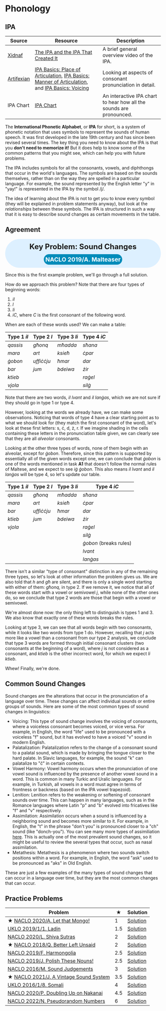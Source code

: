 # Phonology

## IPA

| Source | Resource | Description |
|--|--|--|
| [Xidnaf](https://www.youtube.com/@Xidnaf) | [The IPA and the IPA That Created It](https://www.youtube.com/watch?v=00pHrQo-0R4) | A brief general overview video of the IPA. |
| [Artifexian](https://www.youtube.com/@Artifexian) | [IPA Basics: Place of Articulation](https://www.youtube.com/watch?v=xMEFr7ghMTg), [IPA Basics: Manner of Articulation](https://www.youtube.com/watch?v=J3IO5K5ZGB4), and [IPA Basics: Voicing](https://www.youtube.com/watch?v=jkfSA4_DCfs) | Looking at aspects of consonant pronunciation in detail. |
| IPA Chart | [IPA Chart](https://www.ipachart.com/) | An interactive IPA chart to hear how all the sounds are pronounced. |

The **International Phonetic Alphabet**, or **IPA** for short, is a system of phonetic notation that uses symbols to represent the sounds of human speech. It was first developed in the late 19th century and has since been revised several times. The key thing you need to know about the IPA is that you **don't need to memorize it!** But it does help to know some of the common patterns that you might see, which can help you with future problems.

The IPA includes symbols for all the consonants, vowels, and diphthongs that occur in the world's languages. The symbols are based on the sounds themselves, rather than on the way they are spelled in a particular language. For example, the sound represented by the English letter "y" in "yay!" is represented in the IPA by the symbol /j/.

The idea of learning about the IPA is not to get you to know every symbol (they will be explained in problem statements anyway), but look at the *relationships* between these symbols. The IPA is structured in such a way that it is easy to describe sound changes as certain movements in the table.


## Agreement

<div style="background-color: #DDF0FF; border-radius: 50px; padding: 10px; display: flex; flex-direction: column; align-items: center; justify-content: center;">
  <div style="font-weight: bold; font-size: 1.5rem;">Key Problem: Sound Changes</div>
  <div style="margin-top: 10px; text-align: center; background-color: #008CBA; color: #fff; border-radius: 50px; padding: 5px; max-width: 90%;">
    <a href="https://www.nacloweb.org/resources/problems/2019/N2019-A.pdf" style="font-size: 1.2rem; font-weight: bold; color: #fff; text-decoration: none;">NACLO 2019/A. Malteaser</a>
  </div>
</div>

<span></span>

Since this is the first example problem, we'll go through a full solution.

How do we approach this problem? Note that there are four types of beginning words:

1. *il*
2. *l*
3. *li*
4. *iC*, where *C* is the first consonant of the following word.

When are each of these words used? We can make a table:

| Type 1 *il* | Type 2 *l* | Type 3 *li* | Type 4 *iC* |
|--|--|--|--|
| _qassis_ | _għonq_ | _mħadda_ | _sħana_ |
| _mara_ | _art_ | _ksieħ_ | _ċpar_ |
| _ġobon_ | _uffiċċju_ | _ħmar_ | _dar_ |
| _bar_ | _jum_ | _bdeiwa_ | _żir_ |
| _ktieb_ |  |  | _raġel_ |
| _vjola_ |  |  | _silġ_ |

Note that there are two words, *il lvant* and *il lanġas*, which we are not sure if they should go in type 1 or type 4. 

However, looking at the words we already have, we can make some observations. Noticing that words of type 4 have a clear starting point as to what we should look for (they match the first consonant of the word), let's look at these first letters: s, ċ, d, ż, r. If we imagine shading in the cells containing these letters in the pronunciation table given, we can clearly see that they are all *alveolar* consonants.

Looking at the other three types of words, none of them begin with an alveolar, except for *ġobon*. Therefore, since this pattern is supported by essentially all of the given words except one, we can conclude that *ġobon* is one of the words mentioned in task **A1** that doesn't follow the normal rules of Maltese, and we expect to see *iġ ġobon*. This also means *il lvant* and *il lanġas* will be type 4, so let's update our table.

| Type 1 *il* | Type 2 *l* | Type 3 *li* | Type 4 *iC* |
|--|--|--|--|
| _qassis_ | _għonq_ | _mħadda_ | _sħana_ |
| _mara_ | _art_ | _ksieħ_ | _ċpar_ |
| _bar_ | _uffiċċju_ | _ħmar_ | _dar_ |
| _ktieb_ | _jum_ | _bdeiwa_ | _żir_ |
| _vjola_ |  |  | _raġel_ |
|  |  |  | _silġ_ |
| | | | _ġobon_ (breaks rules) |
| | | | _lvant_ |
| | | | _lanġas_ |

There isn't a similar "type of consonant" distinction in any of the remaining three types, so let's look at other information the problem gives us. We are also told that *h* and *għ* are silent, and there is only a single word starting with either of them: _għonq_, in type 2. If we remove it, we notice that all of these words start with a vowel or semivowel *j*, while none of the other ones do, so we conclude that type 2 words are those that begin with a vowel or semivowel.

We're almost done now: the only thing left to distinguish is types 1 and 3. We also know that exactly one of these words breaks the rules.

Looking at type 3, we can see that all words begin with two consonants, while it looks like two words from type 1 do. However, recalling that *j* acts more like a vowel than a consonant from our type 2 analysis, we conclude that type 3 words are formed through initial consonant clusters (two consonants at the beginning of a word), where *j* is not considered as a consonant, and *ktieb* is the other incorrect word, for which we expect *li ktieb*.

Whew! Finally, we're done.

## Common Sound Changes

Sound changes are the alterations that occur in the pronunciation of a language over time. These changes can affect individual sounds or entire groups of sounds. Here are some of the most common types of sound changes in linguistics:

- Voicing: This type of sound change involves the voicing of consonants, where a voiceless consonant becomes voiced, or vice versa. For example, in English, the word "life" used to be pronounced with a voiceless "f" sound, but it has evolved to have a voiced "v" sound in modern English.
- Palatalization: Palatalization refers to the change of a consonant sound to a palatal sound, which is made by bringing the tongue closer to the hard palate. In Slavic languages, for example, the sound "k" can palatalize to "č" in certain contexts.
- Vowel Harmony: Vowel harmony occurs when the pronunciation of one vowel sound is influenced by the presence of another vowel sound in a word. This is common in many Turkic and Uralic languages. For example, in Turkish, all vowels in a word must agree in terms of frontness or backness (based on the IPA vowel trapezoid).
- Lenition: Lenition refers to the weakening or softening of consonant sounds over time. This can happen in many languages, such as in the Romance languages where Latin "p" and "b" evolved into fricatives like "f" and "v" respectively.
- Assimilation: Assimilation occurs when a sound is influenced by a neighboring sound and becomes more similar to it. For example, in English, the "t" in the phrase "don't you" is pronounced closer to a "ch" sound (like "donch-you"). You can see many more types of assimiliation [here](https://alic.sites.unlv.edu/chapter-11-8-assimilation/). This is actually one of the most prevalent sound changes, so it might be useful to review the several types that occur, such as nasal assimilation.
- Metathesis: Metathesis is a phenomenon where two sounds switch positions within a word. For example, in English, the word "ask" used to be pronounced as "aks" in Old English.

These are just a few examples of the many types of sound changes that can occur in a language over time, but they are the most common changes that can occur.

## Practice Problems

| Problem | ★ | Solution |
|--|--|--|
| **★** [NACLO 2020/A. Let that Mongo!](https://www.nacloweb.org/resources/problems/2020/N2020-A.pdf) | 1 | [Solution](https://www.nacloweb.org/resources/problems/2020/N2020-AS.pdf) |
| [UKLO 2019/1/1. Ladin](https://www.uklo.org/wp-content/uploads/2022/05/2019_1-Ladin.pdf) | 1.5 | [Solution](https://www.uklo.org/wp-content/uploads/2022/05/2019_1-Ladin.pdf#page=2) |
| [NACLO 2020/L. Shiva Sutras](https://www.nacloweb.org/resources/problems/2020/N2020-L.pdf) | 2 | [Solution](https://www.nacloweb.org/resources/problems/2020/N2020-LS.pdf) |
| **★** [NACLO 2018/Q. Better Left Unsaid](https://www.nacloweb.org/resources/problems/2018/N2018-Q.pdf) | 2 | [Solution](https://www.nacloweb.org/resources/problems/2018/N2018-QS.pdf) |
| [NACLO 2019/F. Harmongolia](https://www.nacloweb.org/resources/problems/2019/N2019-F.pdf) | 2.5 | [Solution](https://www.nacloweb.org/resources/problems/2019/N2019-FS.pdf) |
| [NACLO 2019/J. Polish These Nouns!](https://www.nacloweb.org/resources/problems/2019/N2019-J.pdf) | 2.5 | [Solution](https://www.nacloweb.org/resources/problems/2019/N2019-JS.pdf) |
| [NACLO 2016/M. Sound Judgements](https://www.nacloweb.org/resources/problems/2016/N2016-M.pdf) | 3 | [Solution](https://www.nacloweb.org/resources/problems/2016/N2016-MS.pdf) |
| **★** [NACLO 2021/J. A Vintage Sound System](https://www.nacloweb.org/resources/problems/2021/N2021-J.pdf) | 3.5 | [Solution](https://www.nacloweb.org/resources/problems/2021/N2021-JS.pdf) |
| [UKLO 2016/1/8. Somali](https://www.uklo.org/wp-content/uploads/2022/05/2016_8.-Somali.pdf) | 4 | [Solution](https://www.uklo.org/wp-content/uploads/2022/05/2016_8.-Somali.pdf#page=4) |
| [NACLO 2020/P. Doubling Up on Nakanai](https://www.nacloweb.org/resources/problems/2020/N2020-P.pdf) | 4.5 | [Solution](https://www.nacloweb.org/resources/problems/2020/N2020-PS.pdf) |
| [NACLO 2022/N. Pseudorandom Numbers](https://www.nacloweb.org/resources/problems/2022/N2022-N.pdf) | 6 | [Solution](https://www.nacloweb.org/resources/problems/2022/N2022-NS.pdf) |

